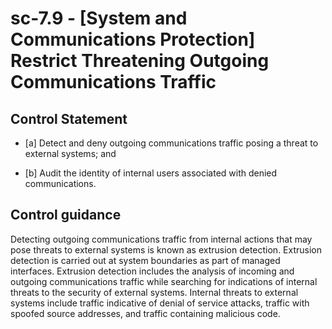 # sc-7.9 - \[System and Communications Protection\] Restrict Threatening Outgoing Communications Traffic

## Control Statement

- \[a\] Detect and deny outgoing communications traffic posing a threat to external systems; and

- \[b\] Audit the identity of internal users associated with denied communications.

## Control guidance

Detecting outgoing communications traffic from internal actions that may pose threats to external systems is known as extrusion detection. Extrusion detection is carried out at system boundaries as part of managed interfaces. Extrusion detection includes the analysis of incoming and outgoing communications traffic while searching for indications of internal threats to the security of external systems. Internal threats to external systems include traffic indicative of denial of service attacks, traffic with spoofed source addresses, and traffic containing malicious code.
